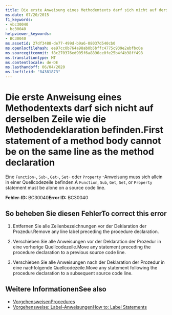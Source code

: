 ```yaml
---
title: Die erste Anweisung eines Methodentexts darf sich nicht auf derselben Zeile wie die Methodendeklaration befinden.
ms.date: 07/20/2015
f1_keywords:
- vbc30040
- bc30040
helpviewer_keywords:
- BC30040
ms.assetid: 27df3488-de77-499d-b9a6-08037d540cb0
ms.openlocfilehash: ee97cc0b764a98ab0b5bffc4775c939e2ebfbc0e
ms.sourcegitcommit: f8c270376ed905f6a8896ce0fe25b4f4b38ff498
ms.translationtype: MT
ms.contentlocale: de-DE
ms.lasthandoff: 06/04/2020
ms.locfileid: "84381873"
---
```

# <a name="first-statement-of-a-method-body-cannot-be-on-the-same-line-as-the-method-declaration"></a><span data-ttu-id="05f45-102">Die erste Anweisung eines Methodentexts darf sich nicht auf derselben Zeile wie die Methodendeklaration befinden.</span><span class="sxs-lookup"><span data-stu-id="05f45-102">First statement of a method body cannot be on the same line as the method declaration</span></span>
<span data-ttu-id="05f45-103">Eine `Function`-, `Sub`-, `Get`-, `Set`- oder `Property` -Anweisung muss sich allein in einer Quellcodezeile befinden.</span><span class="sxs-lookup"><span data-stu-id="05f45-103">A `Function`, `Sub`, `Get`, `Set`, or `Property` statement must be alone on a source code line.</span></span>  
  
 <span data-ttu-id="05f45-104">**Fehler-ID:** BC30040</span><span class="sxs-lookup"><span data-stu-id="05f45-104">**Error ID:** BC30040</span></span>  
  
## <a name="to-correct-this-error"></a><span data-ttu-id="05f45-105">So beheben Sie diesen Fehler</span><span class="sxs-lookup"><span data-stu-id="05f45-105">To correct this error</span></span>  
  
1. <span data-ttu-id="05f45-106">Entfernen Sie alle Zeilenbezeichnungen vor der Deklaration der Prozedur.</span><span class="sxs-lookup"><span data-stu-id="05f45-106">Remove any line label preceding the procedure declaration.</span></span>  
  
2. <span data-ttu-id="05f45-107">Verschieben Sie alle Anweisungen vor der Deklaration der Prozedur in eine vorherige Quellcodezeile.</span><span class="sxs-lookup"><span data-stu-id="05f45-107">Move any statement preceding the procedure declaration to a previous source code line.</span></span>  
  
3. <span data-ttu-id="05f45-108">Verschieben Sie alle Anweisungen nach der Deklaration der Prozedur in eine nachfolgende Quellcodezeile.</span><span class="sxs-lookup"><span data-stu-id="05f45-108">Move any statement following the procedure declaration to a subsequent source code line.</span></span>  
  
## <a name="see-also"></a><span data-ttu-id="05f45-109">Weitere Informationen</span><span class="sxs-lookup"><span data-stu-id="05f45-109">See also</span></span>

- [<span data-ttu-id="05f45-110">Vorgehensweisen</span><span class="sxs-lookup"><span data-stu-id="05f45-110">Procedures</span></span>](../programming-guide/language-features/procedures/index.md)
- [<span data-ttu-id="05f45-111">Vorgehensweise: Label-Anweisungen</span><span class="sxs-lookup"><span data-stu-id="05f45-111">How to: Label Statements</span></span>](../programming-guide/program-structure/how-to-label-statements.md)
